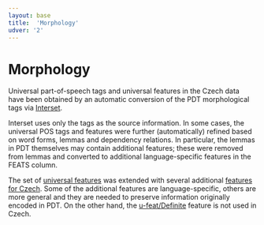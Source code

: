 ```yaml
---
layout: base
title:  'Morphology'
udver: '2'
---
```


# Morphology

Universal part-of-speech tags and universal features in the Czech data have been obtained
by an automatic conversion of the PDT morphological tags via
<a href="http://ufal.mff.cuni.cz/interset">Interset</a>.

Interset uses only the tags as the source information.
In some cases, the universal POS tags and features were further (automatically) refined
based on word forms, lemmas and dependency relations.
In particular, the lemmas in PDT themselves may contain additional features;
these were removed from lemmas and converted to additional language-specific features
in the FEATS column.

The set of [universal features](../../u/feat/index.html) was extended with several additional
[features for Czech](../feat/index.html).
Some of the additional features are language-specific,
others are more general and they are needed to preserve information originally encoded in PDT.
On the other hand, the [u-feat/Definite]() feature is not used in Czech.
